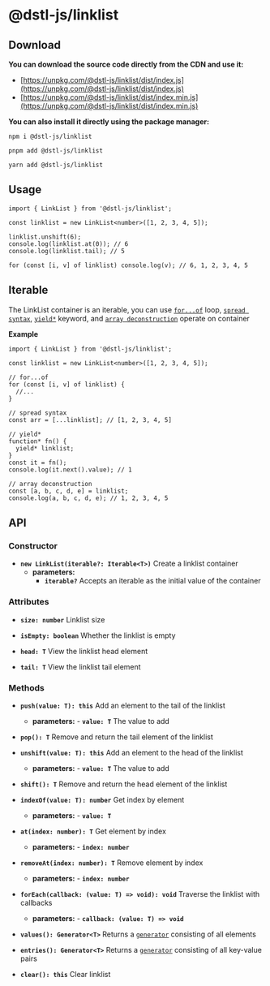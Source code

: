 # @dstl-js/linklist

## Download

**You can download the source code directly from the CDN and use it:**

- [https://unpkg.com/@dstl-js/linklist/dist/index.js](https://unpkg.com/@dstl-js/linklist/dist/index.js)
- [https://unpkg.com/@dstl-js/linklist/dist/index.min.js](https://unpkg.com/@dstl-js/linklist/dist/index.min.js)

**You can also install it directly using the package manager:**

```
npm i @dstl-js/linklist
```

```
pnpm add @dstl-js/linklist
```

```
yarn add @dstl-js/linklist
```

## Usage

```
import { LinkList } from '@dstl-js/linklist';

const linklist = new LinkList<number>([1, 2, 3, 4, 5]);

linklist.unshift(6);
console.log(linklist.at(0)); // 6
console.log(linklist.tail); // 5

for (const [i, v] of linklist) console.log(v); // 6, 1, 2, 3, 4, 5
```

## Iterable

The LinkList container is an iterable, you can use [`for...of`](https://developer.mozilla.org/en-US/docs/Web/JavaScript/Reference/Statements/for...of) loop, [`spread syntax`](https://developer.mozilla.org/en-US/docs/Web/JavaScript/Reference/Operators/Spread_syntax), [`yield*`](https://developer.mozilla.org/en-US/docs/Web/JavaScript/Reference/Operators/yield*) keyword, and [`array deconstruction`](https://developer.mozilla.org/en-US/docs/Web/JavaScript/Reference/Operators/Destructuring_assignment) operate on container

**Example**

```
import { LinkList } from '@dstl-js/linklist';

const linklist = new LinkList<number>([1, 2, 3, 4, 5]);

// for...of
for (const [i, v] of linklist) {
  //...
}

// spread syntax
const arr = [...linklist]; // [1, 2, 3, 4, 5]

// yield*
function* fn() {
  yield* linklist;
}
const it = fn();
console.log(it.next().value); // 1

// array deconstruction
const [a, b, c, d, e] = linklist;
console.log(a, b, c, d, e); // 1, 2, 3, 4, 5
```

## API

### Constructor

- **`new LinkList(iterable?: Iterable<T>)`** Create a linklist container
  - **parameters:**
    - **`iterable?`** Accepts an iterable as the initial value of the container

### Attributes

- **`size: number`** Linklist size
  <br/>

- **`isEmpty: boolean`** Whether the linklist is empty
  <br/>

- **`head: T`** View the linklist head element
  <br/>

- **`tail: T`** View the linklist tail element

### Methods

- **`push(value: T): this`** Add an element to the tail of the linklist

  - **parameters:** - **`value: T`** The value to add
    <br/>

- **`pop(): T`** Remove and return the tail element of the linklist
  <br/>

- **`unshift(value: T): this`** Add an element to the head of the linklist

  - **parameters:** - **`value: T`** The value to add
    <br/>

- **`shift(): T`** Remove and return the head element of the linklist
  <br/>

- **`indexOf(value: T): number`** Get index by element

  - **parameters:** - **`value: T`**
    <br/>

- **`at(index: number): T`** Get element by index

  - **parameters:** - **`index: number`**
    <br/>

- **`removeAt(index: number): T`** Remove element by index

  - **parameters:** - **`index: number`**
    <br/>

- **`forEach(callback: (value: T) => void): void`** Traverse the linklist with callbacks

  - **parameters:** - **`callback: (value: T) => void`**
    <br/>

- **`values(): Generator<T>`** Returns a [`generator`](https://developer.mozilla.org/en-US/docs/Web/JavaScript/Reference/Global_Objects/Generator) consisting of all elements
  <br/>

- **`entries(): Generator<T>`** Returns a [`generator`](https://developer.mozilla.org/en-US/docs/Web/JavaScript/Reference/Global_Objects/Generator) consisting of all key-value pairs
  <br/>

- **`clear(): this`** Clear linklist
